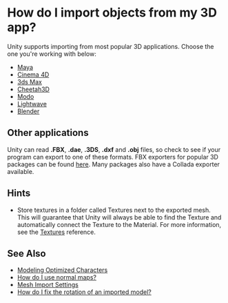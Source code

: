How do I import objects from my 3D app?
=======================================


Unity supports importing from most popular 3D applications. Choose the one you're working with below:

* [Maya](HOWTO-ImportObjectMaya.md)
* [Cinema 4D](HOWTO-ImportObjectCinema4D.md)
* [3ds Max](HOWTO-ImportObjectMax.md)
* [Cheetah3D](HOWTO-ImportObjectCheetah3D.md)
* [Modo](HOWTO-ImportObjectModo.md)
* [Lightwave](HOWTO-importObjectLightwave.md)
* [Blender](HOWTO-ImportObjectBlender.md)

Other applications
------------------


Unity can read __.FBX__, __.dae__, __.3DS__, __.dxf__ and __.obj__ files, so check to see if your program can export to one of these formats. FBX exporters for popular 3D packages can be found [here](http://autodesk.com/fbx.md). Many packages also have a Collada exporter available.

Hints
-----


* Store textures in a folder called <span class=keyword>Textures</span> next to the exported mesh. This will guarantee that Unity will always be able to find the Texture and automatically connect the Texture to the Material. For more information, see the [Textures](class-Texture2D.md) reference.

See Also
--------

* [Modeling Optimized Characters](ModelingOptimizedCharacters.md)
* [How do I use normal maps?](HOWTO-bumpmap.md)
* [Mesh Import Settings](class-Mesh.md)
* [How do I fix the rotation of an imported model?](HOWTO-FixZAxisIsUp.md)
